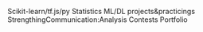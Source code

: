Scikit-learn/tf.js/py       Statistics      ML/DL   projects&practicings      StrengthingCommunication:Analysis     Contests        Portfolio